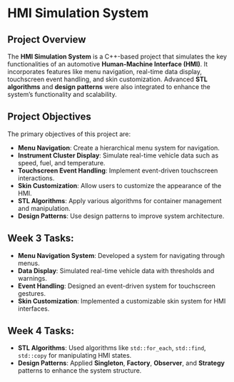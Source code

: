 # HMI Simulation System

## Project Overview
The **HMI Simulation System** is a C++-based project that simulates the key functionalities of an automotive **Human-Machine Interface (HMI)**. It incorporates features like menu navigation, real-time data display, touchscreen event handling, and skin customization. Advanced **STL algorithms** and **design patterns** were also integrated to enhance the system’s functionality and scalability.

## Project Objectives
The primary objectives of this project are:

- **Menu Navigation**: Create a hierarchical menu system for navigation.
- **Instrument Cluster Display**: Simulate real-time vehicle data such as speed, fuel, and temperature.
- **Touchscreen Event Handling**: Implement event-driven touchscreen interactions.
- **Skin Customization**: Allow users to customize the appearance of the HMI.
- **STL Algorithms**: Apply various algorithms for container management and manipulation.
- **Design Patterns**: Use design patterns to improve system architecture.

## Week 3 Tasks:
- **Menu Navigation System**: Developed a system for navigating through menus.
- **Data Display**: Simulated real-time vehicle data with thresholds and warnings.
- **Event Handling**: Designed an event-driven system for touchscreen gestures.
- **Skin Customization**: Implemented a customizable skin system for HMI interfaces.

## Week 4 Tasks:
- **STL Algorithms**: Used algorithms like `std::for_each`, `std::find`, `std::copy` for manipulating HMI states.
- **Design Patterns**: Applied **Singleton**, **Factory**, **Observer**, and **Strategy** patterns to enhance the system structure.
